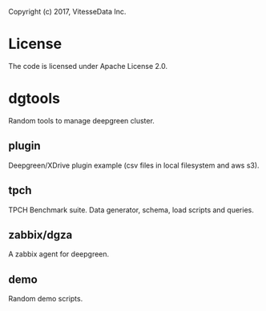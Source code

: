 Copyright (c) 2017, VitesseData Inc.  

# License
The code is licensed under Apache License 2.0.

# dgtools
Random tools to manage deepgreen cluster.

## plugin 
Deepgreen/XDrive plugin example (csv files in local filesystem and aws s3).

## tpch
TPCH Benchmark suite.   Data generator, schema, load scripts and queries.

## zabbix/dgza
A zabbix agent for deepgreen.

## demo
Random demo scripts.
